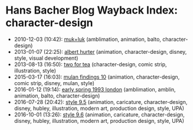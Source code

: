 # Hans Bacher Blog Wayback Index: character-design

* 2010-12-03 (10:42): [muk+luk](https://web.archive.org/web/https://one1more2time3.wordpress.com/2010/12/03/mukluk/) (amblimation, animation, balto, character-design)
* 2013-01-07 (22:25): [albert hurter](https://web.archive.org/web/https://one1more2time3.wordpress.com/2013/01/07/5768/) (animation, character-design, disney, style, visual development)
* 2013-08-13 (16:50): [two for tea](https://web.archive.org/web/https://one1more2time3.wordpress.com/2013/08/13/two-for-tea/) (character-design, comic strip, illustration, style)
* 2015-03-17 (16:03): [mulan findings 10](https://web.archive.org/web/https://one1more2time3.wordpress.com/2015/03/17/mulan-findings-10/) (animation, character-design, comic strip, disney, mulan, style)
* 2016-01-12 (19:14): [early spring 1993 london](https://web.archive.org/web/https://one1more2time3.wordpress.com/2016/01/12/early-spring-1993-london/) (amblimation, amblin, animation, balto, character-design)
* 2016-07-28 (20:42): [style 9.5](https://web.archive.org/web/https://one1more2time3.wordpress.com/2016/07/28/style-9-5/) (animation, caricature, character-design, disney, hubley, illustration, modern art, production design, style, UPA)
* 2016-10-01 (13:26): [style 9.6](https://web.archive.org/web/https://one1more2time3.wordpress.com/2016/10/01/style-9-6/) (animation, caricature, character-design, disney, hubley, illustration, modern art, production design, style, UPA)